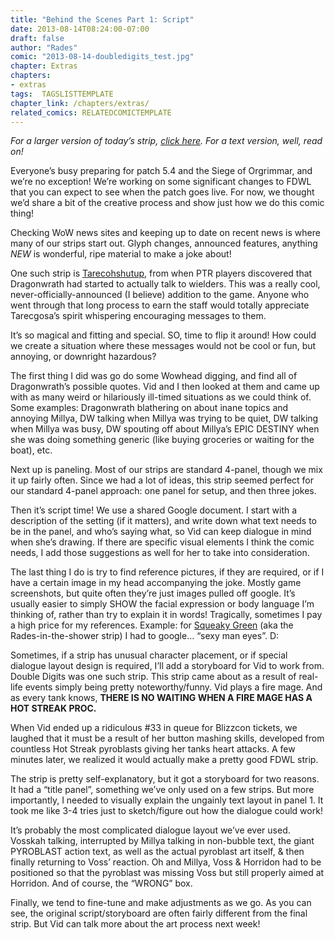 ```yaml
---
title: "Behind the Scenes Part 1: Script"
date: 2013-08-14T08:24:00-07:00
draft: false
author: "Rades"
comic: "2013-08-14-doubledigits_test.jpg"
chapter: Extras
chapters:
- extras
tags:  TAGSLISTTEMPLATE
chapter_link: /chapters/extras/
related_comics: RELATEDCOMICTEMPLATE
---
```


*For a larger version of today’s strip, <a href="/images/post-images/script_med.jpg">click here</a>. For a text version, well, read on!*


Everyone’s busy preparing for patch 5.4 and the Siege of Orgrimmar, and we’re no exception! We’re working on some significant changes to FDWL that you can expect to see when the patch goes live. For now, we thought we’d share a bit of the creative process and show just how we do this comic thing!


Checking WoW news sites and keeping up to date on recent news is where many of our strips start out. Glyph changes, announced features, anything *NEW* is wonderful, ripe material to make a joke about!


One such strip is <a href="/comic/tarecohshutup">Tarecohshutup</a>, from when PTR players discovered that Dragonwrath had started to actually talk to wielders. This was a really cool, never-officially-announced (I believe) addition to the game. Anyone who went through that long process to earn the staff would totally appreciate Tarecgosa’s spirit whispering encouraging messages to them. 


It’s so magical and fitting and special. SO, time to flip it around! How could we create a situation where these messages would not be cool or fun, but annoying, or downright hazardous?


The first thing I did was go do some Wowhead digging, and find all of Dragonwrath’s possible quotes. Vid and I then looked at them and came up with as many weird or hilariously ill-timed situations as we could think of.  Some examples: Dragonwrath blathering on about inane topics and annoying Millya, DW talking when Millya was trying to be quiet, DW talking when Millya was busy, DW spouting off about Millya’s EPIC DESTINY when she was doing something generic (like buying groceries or waiting for the boat), etc.


Next up is paneling. Most of our strips are standard 4-panel, though we mix it up fairly often. Since we had a lot of ideas, this strip seemed perfect for our standard 4-panel approach: one panel for setup, and then three jokes. 


Then it’s script time! We use a shared Google document. I start with a description of the setting (if it matters), and write down what text needs to be in the panel, and who’s saying what, so Vid can keep dialogue in mind when she’s drawing. If there are specific visual elements I think the comic needs, I add those suggestions as well for her to take into consideration. 


The last thing I do is try to find reference pictures, if they are required, or if I have a certain image in my head accompanying the joke. Mostly game screenshots, but quite often they’re just images pulled off google. It’s usually easier to simply SHOW the facial expression or body language I’m thinking of, rather than try to explain it in words! Tragically, sometimes I pay a high price for my references. Example: for <a href="/comic/squeaky-green">Squeaky Green</a> (aka the Rades-in-the-shower strip) I had to google… “sexy man eyes”.  D:


Sometimes, if a strip has unusual character placement, or if special dialogue layout design is required, I’ll add a storyboard for Vid to work from. Double Digits was one such strip. This strip came about as a result of real-life events simply being pretty noteworthy/funny. Vid plays a fire mage. And as every tank knows, ****THERE IS NO WAITING WHEN A FIRE MAGE HAS A HOT STREAK PROC.****


When Vid ended up a ridiculous #33 in queue for Blizzcon tickets, we laughed that it must be a result of her button mashing skills, developed from countless Hot Streak pyroblasts giving her tanks heart attacks. A few minutes later, we realized it would actually make a pretty good FDWL strip. 


The strip is pretty self-explanatory, but it got a storyboard for two reasons. It had a “title panel”, something we’ve only used on a few strips. But more importantly, I needed to visually explain the ungainly text layout in panel 1. It took me like 3-4 tries just to sketch/figure out how the dialogue could work!


It’s probably the most complicated dialogue layout we’ve ever used. Vosskah talking, interrupted by Millya talking in non-bubble text, the giant PYROBLAST action text, as well as the actual pyroblast art itself, &amp; then finally returning to Voss’ reaction. Oh and Millya, Voss &amp; Horridon had to be positioned so that the pyroblast was missing Voss but still properly aimed at Horridon. And of course, the “WRONG” box.


Finally, we tend to fine-tune and make adjustments as we go. As you can see, the original script/storyboard are often fairly different from the final strip. But Vid can talk more about the art process next week! 

